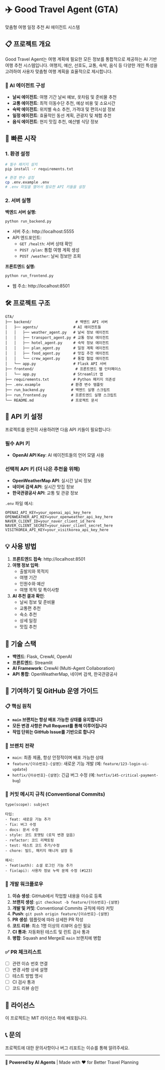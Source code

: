 # ✈️ Good Travel Agent (GTA)

맞춤형 여행 일정 추천 AI 에이전트 시스템

## 📋 프로젝트 개요

Good Travel Agent는 여행 계획에 필요한 모든 정보를 통합적으로 제공하는 AI 기반 여행 추천 시스템입니다. 여행지, 예산, 선호도, 교통, 숙박, 음식 등 다양한 개인 특성을 고려하여 사용자 맞춤형 여행 계획을 효율적으로 제시합니다.

### 🤖 AI 에이전트 구성

- **날씨 에이전트**: 여행 기간 날씨 예보, 옷차림 및 준비물 추천
- **교통 에이전트**: 최적 이동수단 추천, 예상 비용 및 소요시간
- **숙박 에이전트**: 위치별 숙소 추천, 가격대 및 편의시설 정보
- **일정 에이전트**: 효율적인 동선 계획, 관광지 및 체험 추천
- **음식 에이전트**: 현지 맛집 추천, 예산별 식당 정보

## 🚀 빠른 시작

### 1. 환경 설정

```bash
# 필수 패키지 설치
pip install -r requirements.txt

# 환경 변수 설정
cp .env.example .env
# .env 파일을 열어서 필요한 API 키들을 설정
```

### 2. 서버 실행

**백엔드 서버 실행:**
```bash
python run_backend.py
```
- 서버 주소: http://localhost:5555
- API 엔드포인트:
  - `GET /health`: 서버 상태 확인
  - `POST /plan`: 통합 여행 계획 생성
  - `POST /weather`: 날씨 정보만 조회

**프론트엔드 실행:**
```bash
python run_frontend.py
```
- 웹 주소: http://localhost:8501

## 🛠️ 프로젝트 구조

```
GTA/
├── backend/                    # 백엔드 API 서버
│   ├── agents/                # AI 에이전트들
│   │   ├── weather_agent.py   # 날씨 정보 에이전트
│   │   ├── transport_agent.py # 교통 정보 에이전트
│   │   ├── hotel_agent.py     # 숙박 정보 에이전트
│   │   ├── plan_agent.py      # 일정 계획 에이전트
│   │   ├── food_agent.py      # 맛집 추천 에이전트
│   │   └── crew_agent.py      # 통합 협업 에이전트
│   └── app.py                 # Flask API 서버
├── frontend/                   # 프론트엔드 웹 인터페이스
│   └── app.py                 # Streamlit 앱
├── requirements.txt           # Python 패키지 의존성
├── .env.example              # 환경 변수 템플릿
├── run_backend.py            # 백엔드 실행 스크립트
├── run_frontend.py           # 프론트엔드 실행 스크립트
└── README.md                 # 프로젝트 문서
```

## 🔧 API 키 설정

프로젝트를 완전히 사용하려면 다음 API 키들이 필요합니다:

### 필수 API 키
- **OpenAI API Key**: AI 에이전트들의 언어 모델 사용

### 선택적 API 키 (더 나은 추천을 위해)
- **OpenWeatherMap API**: 실시간 날씨 정보
- **네이버 검색 API**: 실시간 맛집 정보
- **한국관광공사 API**: 교통 및 관광 정보

`.env` 파일 예시:
```env
OPENAI_API_KEY=your_openai_api_key_here
OPENWEATHER_API_KEY=your_openweather_api_key_here
NAVER_CLIENT_ID=your_naver_client_id_here
NAVER_CLIENT_SECRET=your_naver_client_secret_here
VISITKOREA_API_KEY=your_visitkorea_api_key_here
```

## 💡 사용 방법

1. **프론트엔드 접속**: http://localhost:8501
2. **여행 정보 입력**:
   - 출발지와 목적지
   - 여행 기간
   - 인원수와 예산
   - 여행 목적 및 특이사항
3. **AI 추천 결과 확인**:
   - 날씨 정보 및 준비물
   - 교통편 추천
   - 숙소 추천
   - 상세 일정
   - 맛집 추천

## 🔬 기술 스택

- **백엔드**: Flask, CrewAI, OpenAI
- **프론트엔드**: Streamlit
- **AI Framework**: CrewAI (Multi-Agent Collaboration)
- **API 통합**: OpenWeatherMap, 네이버 검색, 한국관광공사

## 🤝 기여하기 및 GitHub 운영 가이드

### 📋 핵심 원칙
- **`main` 브랜치는 항상 배포 가능한 상태를 유지합니다**
- **모든 변경 사항은 Pull Request를 통해 이루어집니다**
- **작업 단위는 GitHub Issue를 기반으로 합니다**

### 🌿 브랜치 전략
- `main`: 최종 제품, 항상 안정적이며 배포 가능한 상태
- `feature/{이슈번호}-{설명}`: 새로운 기능 개발 (예: `feature/123-login-ui-update`)
- `hotfix/{이슈번호}-{설명}`: 긴급 버그 수정 (예: `hotfix/145-critical-payment-bug`)

### 📝 커밋 메시지 규칙 (Conventional Commits)
```
type(scope): subject

타입:
- feat: 새로운 기능 추가
- fix: 버그 수정  
- docs: 문서 수정
- style: 코드 포맷팅 (로직 변경 없음)
- refactor: 코드 리팩토링
- test: 테스트 코드 추가/수정
- chore: 빌드, 패키지 매니저 설정 등

예시:
- feat(auth): 소셜 로그인 기능 추가
- fix(api): 사용자 정보 누락 문제 수정 (#123)
```

### 🔄 개발 워크플로우
1. **이슈 생성**: GitHub에서 작업할 내용을 이슈로 등록
2. **브랜치 생성**: `git checkout -b feature/{이슈번호}-{설명}`
3. **개발 및 커밋**: Conventional Commits 규칙에 따라 커밋
4. **Push**: `git push origin feature/{이슈번호}-{설명}`
5. **PR 생성**: 템플릿에 따라 상세한 PR 작성
6. **코드 리뷰**: 최소 1명 이상의 리뷰어 승인 필요
7. **CI 통과**: 자동화된 테스트 및 린트 검사 통과
8. **병합**: Squash and Merge로 `main` 브랜치에 병합

### ✅ PR 체크리스트
- [ ] 관련 이슈 번호 연결
- [ ] 변경 사항 상세 설명
- [ ] 테스트 방법 명시
- [ ] CI 검사 통과
- [ ] 코드 리뷰 승인

## 📄 라이선스

이 프로젝트는 MIT 라이선스 하에 배포됩니다.

## 📞 문의

프로젝트에 대한 문의사항이나 버그 리포트는 이슈를 통해 알려주세요.

---
🤖 **Powered by AI Agents** | Made with ❤️ for Better Travel Planning